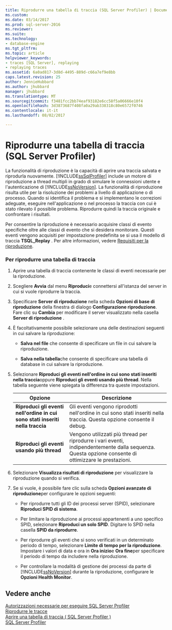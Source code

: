 ```yaml
---
title: Riprodurre una tabella di traccia (SQL Server Profiler) | Documenti Microsoft
ms.custom: 
ms.date: 03/14/2017
ms.prod: sql-server-2016
ms.reviewer: 
ms.suite: 
ms.technology:
- database-engine
ms.tgt_pltfrm: 
ms.topic: article
helpviewer_keywords:
- traces [SQL Server], replaying
- replaying traces
ms.assetid: 6a0ad817-3d8d-4495-889d-c66a7ef9e8bb
caps.latest.revision: 25
author: JennieHubbard
ms.author: jhubbard
manager: jhubbard
ms.translationtype: MT
ms.sourcegitcommit: f3481fcc2bb74eaf93182e6cc58f5a06666e10f4
ms.openlocfilehash: 3d3873687f408fa0a29ab338318c80e6572f0746
ms.contentlocale: it-it
ms.lasthandoff: 08/02/2017

---
```

# <a name="replay-a-trace-table-sql-server-profiler"></a>Riprodurre una tabella di traccia (SQL Server Profiler)
  La funzionalità di riproduzione è la capacità di aprire una traccia salvata e riprodurla nuovamente. [!INCLUDE[ssSqlProfiler](../../includes/sssqlprofiler-md.md)] include un motore di riproduzione a thread multipli in grado di simulare le connessioni utente e l'autenticazione di [!INCLUDE[ssNoVersion](../../includes/ssnoversion-md.md)]. La funzionalità di riproduzione risulta utile per la risoluzione dei problemi a livello di applicazione o di processo. Quando si identifica il problema e si implementano le correzioni adeguate, eseguire nell'applicazione o nel processo la traccia con cui è stato rilevato il possibile problema. Riprodurre quindi la traccia originale e confrontare i risultati.  
  
 Per consentire la riproduzione è necessario acquisire classi di evento specifiche oltre alle classi di evento che si desidera monitorare. Questi eventi vengono acquisiti per impostazione predefinita se si usa il modello di traccia **TSQL_Replay** . Per altre informazioni, vedere [Requisiti per la riproduzione](../../tools/sql-server-profiler/replay-requirements.md).  
  
### <a name="to-replay-a-trace-table"></a>Per riprodurre una tabella di traccia  
  
1.  Aprire una tabella di traccia contenente le classi di eventi necessarie per la riproduzione.  
  
2.  Scegliere **Avvia** dal menu **Riproduci**e connettersi all'istanza del server in cui si vuole riprodurre la traccia.  
  
3.  Specificare **Server di riproduzione** nella scheda **Opzioni di base di riproduzione** della finestra di dialogo **Configurazione riproduzione**. Fare clic su **Cambia** per modificare il server visualizzato nella casella **Server di riproduzione** .  
  
4.  È facoltativamente possibile selezionare una delle destinazioni seguenti in cui salvare la riproduzione:  
  
    -   **Salva nel file** che consente di specificare un file in cui salvare la riproduzione.  
  
    -   **Salva nella tabella**che consente di specificare una tabella di database in cui salvare la riproduzione.  
  
5.  Selezionare **Riproduci gli eventi nell'ordine in cui sono stati inseriti nella traccia**oppure **Riproduci gli eventi usando più thread**. Nella tabella seguente viene spiegata la differenza tra queste impostazioni.  
  
    |Opzione|Descrizione|  
    |------------|-----------------|  
    |**Riproduci gli eventi nell'ordine in cui sono stati inseriti nella traccia**|Gli eventi vengono riprodotti nell'ordine in cui sono stati inseriti nella traccia. Questa opzione consente il debug.|  
    |**Riproduci gli eventi usando più thread**|Vengono utilizzati più thread per riprodurre i vari eventi, indipendentemente dalla sequenza. Questa opzione consente di ottimizzare le prestazioni.|  
  
6.  Selezionare **Visualizza risultati di riproduzione** per visualizzare la riproduzione quando si verifica.  
  
7.  Se si vuole, è possibile fare clic sulla scheda **Opzioni avanzate di riproduzione**per configurare le opzioni seguenti:  
  
    -   Per riprodurre tutti gli ID dei processi server (SPID), selezionare **Riproduci SPID di sistema**.  
  
    -   Per limitare la riproduzione ai processi appartenenti a uno specifico SPID, selezionare **Riproduci un solo SPID**. Digitare lo SPID nella casella **SPID da riprodurre**.  
  
    -   Per riprodurre gli eventi che si sono verificati in un determinato periodo di tempo, selezionare **Limite di tempo per la riproduzione**. Impostare i valori di data e ora in **Ora inizio**e **Ora fine**per specificare il periodo di tempo da includere nella riproduzione.  
  
    -   Per controllare la modalità di gestione dei processi da parte di [!INCLUDE[ssNoVersion](../../includes/ssnoversion-md.md)] durante la riproduzione, configurare le **Opzioni Health Monitor**.  
  
## <a name="see-also"></a>Vedere anche  
 [Autorizzazioni necessarie per eseguire SQL Server Profiler](../../tools/sql-server-profiler/permissions-required-to-run-sql-server-profiler.md)   
 [Riprodurre le tracce](../../tools/sql-server-profiler/replay-traces.md)   
 [Aprire una tabella di traccia &#40; SQL Server Profiler &#41;](../../tools/sql-server-profiler/open-a-trace-table-sql-server-profiler.md)   
 [SQL Server Profiler](../../tools/sql-server-profiler/sql-server-profiler.md)  
  
  
